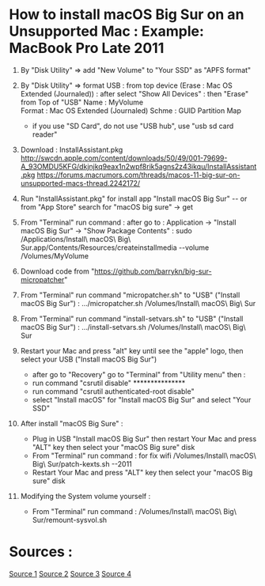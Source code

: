 # How to install macOS Big Sur on an Unsupported Mac : Example: MacBook Pro Late 2011


1. By "Disk Utility" => add "New Volume" to "Your SSD" as "APFS format"

2. By "Disk Utility" => format USB : from top device (Erase : Mac OS Extended (Journaled)) : 
     after select "Show All Devices" : then "Erase" from Top of "USB"
	Name  :  MyVolume  
	Format :  Mac OS Extended (Journaled)
             Schme  : GUID Partition Map
    - if you use "SD Card", do not use "USB hub", use "usb sd card reader"

3. Download : InstallAssistant.pkg
http://swcdn.apple.com/content/downloads/50/49/001-79699-A_93OMDU5KFG/dkjnjkq9eax1n2wpf8rik5agns2z43ikqu/InstallAssistant.pkg
https://forums.macrumors.com/threads/macos-11-big-sur-on-unsupported-macs-thread.2242172/

4. Run "InstallAssistant.pkg" for install app "Install macOS Big Sur"
    -- or from "App Store" search for "macOS big sure" -> get

5. From "Terminal" run command : after go to : Application -> "Install macOS Big Sur" -> "Show Package Contents" :
	sudo /Applications/Install\ macOS\ Big\ Sur.app/Contents/Resources/createinstallmedia --volume /Volumes/MyVolume

6. Download code from "https://github.com/barrykn/big-sur-micropatcher"

7. From "Terminal" run command "micropatcher.sh" to "USB" ("Install macOS Big Sur") :
   .../micropatcher.sh /Volumes/Install\ macOS\ Big\ Sur 

8.  From "Terminal" run command "install-setvars.sh" to "USB" ("Install macOS Big Sur") :
   .../install-setvars.sh /Volumes/Install\ macOS\ Big\ Sur

9.  Restart your Mac and press "alt" key until see the "apple" logo, then select your USB ("Install macOS Big Sur") 
     - after go to "Recovery" go to "Terminal" from "Utility menu" then :
	* run command "csrutil disable"  ***************
	* run command "csrutil authenticated-root disable"
    - select "Install macOS" for "Install macOS Big Sur" and select "Your SSD"

10. After install "macOS Big Sure" :
	* Plug in USB "Install macOS Big Sur"  then restart Your Mac and press "ALT" key then select your "macOS Big sure" disk
  	* From "Terminal" run command : for fix wifi
   	    /Volumes/Install\ macOS\ Big\ Sur/patch-kexts.sh --2011
  	* Restart Your Mac and press "ALT" key then select your "macOS Big sure" disk
  
11. Modifying the System volume yourself :
  	* From "Terminal" run command : 
          /Volumes/Install\ macOS\ Big\ Sur/remount-sysvol.sh

# Sources :
[Source 1](https://www.youtube.com/watch?v=nyGRN6gXYUw)
[Source 2](https://github.com/barrykn/big-sur-micropatcher)
[Source 3](https://www.macworld.co.uk/how-to/update-mac-os-3521995/)
[Source 4](https://www.youtube.com/watch?v=qzf7eAzMlPg)
